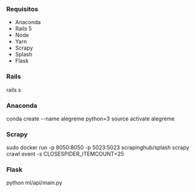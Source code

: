 ### Requisitos
- Anaconda
- Rails 5
- Node
- Yarn
- Scrapy
- Splash
- Flask


### Rails
rails s


### Anaconda
conda create --name alegreme python=3
source activate alegreme


### Scrapy
sudo docker run -p 8050:8050 -p 5023:5023 scrapinghub/splash
scrapy crawl event -s CLOSESPIDER_ITEMCOUNT=25


### Flask
python ml/api/main.py
